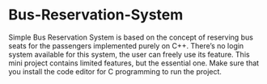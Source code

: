 # Bus-Reservation-System
Simple Bus Reservation System is based on the concept of reserving bus seats for the passengers implemented purely on C++. There’s no login system available for this system, the user can freely use its feature. This mini project contains limited features, but the essential one. Make sure that you install the code editor for C programming to run the project.
